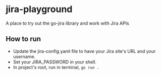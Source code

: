 # jira-playground

A place to try out the go-jira library and work with Jira APIs

## How to run

- Update the jira-config.yaml file to have your Jira site's URL and your username.
- Set your JIRA_PASSWORD in your shell.
- In project's root, run in terminal, `go run .`
